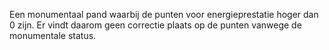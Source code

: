 Een monumentaal pand waarbij de punten voor energieprestatie hoger dan 0 zijn. Er vindt daarom geen correctie plaats op de punten vanwege de monumentale status.
